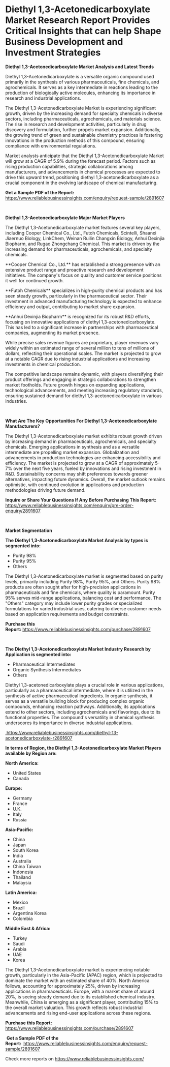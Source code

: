 <p><h1>Diethyl 1,3-Acetonedicarboxylate Market Research Report Provides Critical Insights that can help Shape Business Development and Investment Strategies</h1></p><p><strong>Diethyl 1,3-Acetonedicarboxylate Market Analysis and Latest Trends</strong></p>
<p><p>Diethyl 1,3-Acetonedicarboxylate is a versatile organic compound used primarily in the synthesis of various pharmaceuticals, fine chemicals, and agrochemicals. It serves as a key intermediate in reactions leading to the production of biologically active molecules, enhancing its importance in research and industrial applications.</p><p>The Diethyl 1,3-Acetonedicarboxylate Market is experiencing significant growth, driven by the increasing demand for specialty chemicals in diverse sectors, including pharmaceuticals, agrochemicals, and materials science. The rise in research and development activities, particularly in drug discovery and formulation, further propels market expansion. Additionally, the growing trend of green and sustainable chemistry practices is fostering innovations in the production methods of this compound, ensuring compliance with environmental regulations.</p><p>Market analysts anticipate that the Diethyl 1,3-Acetonedicarboxylate Market will grow at a CAGR of 5.9% during the forecast period. Factors such as rising production capabilities, strategic collaborations among manufacturers, and advancements in chemical processes are expected to drive this upward trend, positioning diethyl 1,3-acetonedicarboxylate as a crucial component in the evolving landscape of chemical manufacturing.</p></p>
<p><strong>Get a Sample PDF of the Report:&nbsp;</strong> <a href="https://www.reliablebusinessinsights.com/enquiry/request-sample/2891607?utm_campaign=2274&utm_medium=2&utm_source=Github&utm_content=ia&utm_term=14032025&utm_id=diethyl-13-acetonedicarboxylate">https://www.reliablebusinessinsights.com/enquiry/request-sample/2891607</a></p>
<p>&nbsp;</p>
<p><strong>Diethyl 1,3-Acetonedicarboxylate Major Market Players</strong></p>
<p><p>The Diethyl 1,3-Acetonedicarboxylate market features several key players, including Cooper Chemical Co., Ltd., Futoh Chemicals, Scintelli, Shaanxi Jiaernuo Biology, LinkChem, Weinan Ruilin Changxin Biology, Anhui Dexinjia Biopharm, and Rugao Zhongchang Chemical. This market is driven by the increasing demand for pharmaceuticals, agrochemicals, and specialty chemicals.</p><p>**Cooper Chemical Co., Ltd.** has established a strong presence with an extensive product range and proactive research and development initiatives. The company's focus on quality and customer service positions it well for continued growth.</p><p>**Futoh Chemicals** specializes in high-purity chemical products and has seen steady growth, particularly in the pharmaceutical sector. Their investment in advanced manufacturing technology is expected to enhance efficiency and output, contributing to market share expansion.</p><p>**Anhui Dexinjia Biopharm** is recognized for its robust R&D efforts, focusing on innovative applications of diethyl 1,3-acetonedicarboxylate. This has led to a significant increase in partnerships with pharmaceutical companies, augmenting its market presence.</p><p>While precise sales revenue figures are proprietary, player revenues vary widely within an estimated range of several million to tens of millions of dollars, reflecting their operational scales. The market is projected to grow at a notable CAGR due to rising industrial applications and increasing investments in chemical production.</p><p>The competitive landscape remains dynamic, with players diversifying their product offerings and engaging in strategic collaborations to strengthen market footholds. Future growth hinges on expanding applications, technological advancements, and meeting increasing regulatory standards, ensuring sustained demand for diethyl 1,3-acetonedicarboxylate in various industries.</p></p>
<p>&nbsp;</p>
<p><strong>What Are The Key Opportunities For Diethyl 1,3-Acetonedicarboxylate Manufacturers?</strong></p>
<p><p>The Diethyl 1,3-Acetonedicarboxylate market exhibits robust growth driven by increasing demand in pharmaceuticals, agrochemicals, and specialty chemicals. Emerging applications in synthesis and as a versatile intermediate are propelling market expansion. Globalization and advancements in production technologies are enhancing accessibility and efficiency. The market is projected to grow at a CAGR of approximately 5-7% over the next five years, fueled by innovations and rising investment in R&D. Sustainability concerns may shift preferences towards greener alternatives, impacting future dynamics. Overall, the market outlook remains optimistic, with continued evolution in applications and production methodologies driving future demand.</p></p>
<p><strong>Inquire or Share Your Questions If Any Before Purchasing This Report:</strong> <a href="https://www.reliablebusinessinsights.com/enquiry/pre-order-enquiry/2891607?utm_campaign=2274&utm_medium=2&utm_source=Github&utm_content=ia&utm_term=14032025&utm_id=diethyl-13-acetonedicarboxylate">https://www.reliablebusinessinsights.com/enquiry/pre-order-enquiry/2891607</a></p>
<p>&nbsp;</p>
<p><strong>Market Segmentation</strong></p>
<p><strong>The Diethyl 1,3-Acetonedicarboxylate Market Analysis by types is segmented into:</strong></p>
<p><ul><li>Purity 98%</li><li>Purity 95%</li><li>Others</li></ul></p>
<p><p>The Diethyl 1,3-Acetonedicarboxylate market is segmented based on purity levels, primarily including Purity 98%, Purity 95%, and Others. Purity 98% products are often sought after for high-precision applications in pharmaceuticals and fine chemicals, where quality is paramount. Purity 95% serves mid-range applications, balancing cost and performance. The "Others" category may include lower purity grades or specialized formulations for varied industrial uses, catering to diverse customer needs based on application requirements and budget constraints.</p></p>
<p><strong>Purchase this Report:&nbsp;</strong><a href="https://www.reliablebusinessinsights.com/purchase/2891607?utm_campaign=2274&utm_medium=2&utm_source=Github&utm_content=ia&utm_term=14032025&utm_id=diethyl-13-acetonedicarboxylate">https://www.reliablebusinessinsights.com/purchase/2891607</a></p>
<p>&nbsp;</p>
<p><strong>The Diethyl 1,3-Acetonedicarboxylate Market Industry Research by Application is segmented into:</strong></p>
<p><ul><li>Pharmaceutical Intermediates</li><li>Organic Synthesis Intermediates</li><li>Others</li></ul></p>
<p><p>Diethyl 1,3-acetonedicarboxylate plays a crucial role in various applications, particularly as a pharmaceutical intermediate, where it is utilized in the synthesis of active pharmaceutical ingredients. In organic synthesis, it serves as a versatile building block for producing complex organic compounds, enhancing reaction pathways. Additionally, its applications extend to other sectors, including agrochemicals and flavorings, due to its functional properties. The compound's versatility in chemical synthesis underscores its importance in diverse industrial applications.</p></p>
<p><a href="https://www.reliablebusinessinsights.com/diethyl-13-acetonedicarboxylate-r2891607?utm_campaign=2274&utm_medium=2&utm_source=Github&utm_content=ia&utm_term=14032025&utm_id=diethyl-13-acetonedicarboxylate">&nbsp;https://www.reliablebusinessinsights.com/diethyl-13-acetonedicarboxylate-r2891607</a></p>
<p><strong>In terms of Region, the Diethyl 1,3-Acetonedicarboxylate Market Players available by Region are:</strong></p>
<p>
    <p> <strong> North America: </strong>
        <ul>
            <li>United States</li>
            <li>Canada</li>
        </ul>
        </p> 
    <p> <strong> Europe: </strong>
        <ul>
            <li>Germany</li>
            <li>France</li>
            <li>U.K.</li>
            <li>Italy</li>
            <li>Russia</li>
        </ul>
        </p> 
    <p> <strong> Asia-Pacific: </strong>
        <ul>
            <li>China</li>
            <li>Japan</li>
            <li>South Korea</li>
            <li>India</li>
            <li>Australia</li>
            <li>China Taiwan</li>
            <li>Indonesia</li>
            <li>Thailand</li>
            <li>Malaysia</li>
        </ul>
        </p> 
    <p> <strong> Latin America: </strong>
        <ul>
            <li>Mexico</li>
            <li>Brazil</li>
            <li>Argentina Korea</li>
            <li>Colombia</li>
        </ul>
        </p> 
    <p> <strong> Middle East & Africa: </strong>
        <ul>
            <li>Turkey</li>
            <li>Saudi</li>
            <li>Arabia</li>
            <li>UAE</li>
            <li>Korea</li>
        </ul>
    </p>
    </p>
<p><p>The Diethyl 1,3-Acetonedicarboxylate market is experiencing notable growth, particularly in the Asia-Pacific (APAC) region, which is projected to dominate the market with an estimated share of 40%. North America follows, accounting for approximately 25%, driven by increasing applications in pharmaceuticals. Europe, with a market share of around 20%, is seeing steady demand due to its established chemical industry. Meanwhile, China is emerging as a significant player, contributing 15% to the overall market valuation. This growth reflects robust industrial advancements and rising end-user applications across these regions.</p></p>
<p><strong>Purchase this Report: </strong><a href="https://www.reliablebusinessinsights.com/purchase/2891607?utm_campaign=2274&utm_medium=2&utm_source=Github&utm_content=ia&utm_term=14032025&utm_id=diethyl-13-acetonedicarboxylate">https://www.reliablebusinessinsights.com/purchase/2891607</a></p>
<p>&nbsp;<strong>Get a Sample PDF of the Report:&nbsp;&nbsp;</strong><a href="https://www.reliablebusinessinsights.com/enquiry/request-sample/2891607?utm_campaign=2274&utm_medium=2&utm_source=Github&utm_content=ia&utm_term=14032025&utm_id=diethyl-13-acetonedicarboxylate">https://www.reliablebusinessinsights.com/enquiry/request-sample/2891607</a></p>
<p><strong></strong></p>
<p>Check more reports on <a href="https://www.reliablebusinessinsights.com/?utm_campaign=2274&utm_medium=2&utm_source=Github&utm_content=ia&utm_term=14032025&utm_id=diethyl-13-acetonedicarboxylate">https://www.reliablebusinessinsights.com/</a></p>